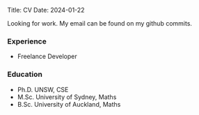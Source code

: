 Title: CV
Date: 2024-01-22

Looking for work. My email can be found on my github commits.

### Experience

* Freelance Developer

### Education

* Ph.D. UNSW, CSE
* M.Sc. University of Sydney, Maths
* B.Sc. University of Auckland, Maths
